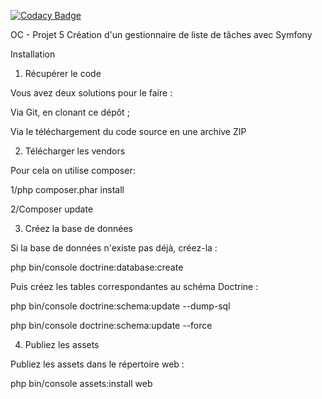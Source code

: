 [![Codacy Badge](https://api.codacy.com/project/badge/Grade/a64ba1f5c7564d8492f91701c273976c)](https://www.codacy.com/app/Link1986/projet5?utm_source=github.com&amp;utm_medium=referral&amp;utm_content=Link1986/projet5&amp;utm_campaign=Badge_Grade)

OC - Projet 5
Création d'un gestionnaire de liste de tâches avec Symfony

Installation
1. Récupérer le code

Vous avez deux solutions pour le faire :

Via Git, en clonant ce dépôt ;

Via le téléchargement du code source en une archive ZIP

2. Télécharger les vendors

Pour cela on utilise composer:

1/php composer.phar install

2/Composer update

3. Créez la base de données

Si la base de données n'existe pas déjà, créez-la :

php bin/console doctrine:database:create

Puis créez les tables correspondantes au schéma Doctrine :

php bin/console doctrine:schema:update --dump-sql

php bin/console doctrine:schema:update --force

4. Publiez les assets

Publiez les assets dans le répertoire web :

php bin/console assets:install web